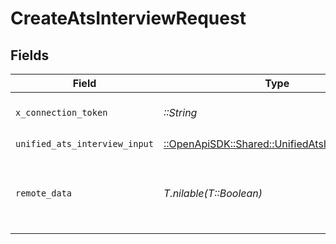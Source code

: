 # CreateAtsInterviewRequest


## Fields

| Field                                                                                             | Type                                                                                              | Required                                                                                          | Description                                                                                       | Example                                                                                           |
| ------------------------------------------------------------------------------------------------- | ------------------------------------------------------------------------------------------------- | ------------------------------------------------------------------------------------------------- | ------------------------------------------------------------------------------------------------- | ------------------------------------------------------------------------------------------------- |
| `x_connection_token`                                                                              | *::String*                                                                                        | :heavy_check_mark:                                                                                | The connection token                                                                              |                                                                                                   |
| `unified_ats_interview_input`                                                                     | [::OpenApiSDK::Shared::UnifiedAtsInterviewInput](../../models/shared/unifiedatsinterviewinput.md) | :heavy_check_mark:                                                                                | N/A                                                                                               |                                                                                                   |
| `remote_data`                                                                                     | *T.nilable(T::Boolean)*                                                                           | :heavy_minus_sign:                                                                                | Set to true to include data from the original Ats software.                                       | false                                                                                             |